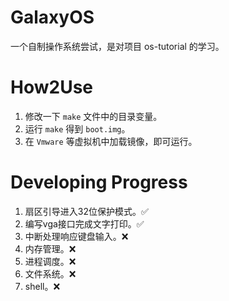 # GalaxyOS

一个自制操作系统尝试，是对项目 os-tutorial 的学习。

# How2Use

1. 修改一下 `make` 文件中的目录变量。
2. 运行 `make` 得到 `boot.img`。
3. 在 `Vmware` 等虚拟机中加载镜像，即可运行。

# Developing Progress

1. 扇区引导进入32位保护模式。✅
2. 编写vga接口完成文字打印。✅
3. 中断处理响应键盘输入。❌
4. 内存管理。❌
5. 进程调度。❌
6. 文件系统。❌
7. shell。❌